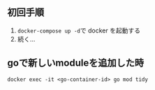 ## 初回手順

1. `docker-compose up -d`で docker を起動する
2. 続く...


## goで新しいmoduleを追加した時
```
docker exec -it <go-container-id> go mod tidy
```
